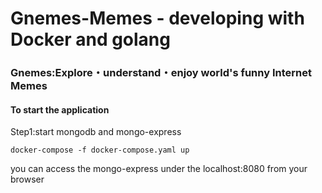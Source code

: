 # Gnemes-Memes - developing with Docker and golang
### Gnemes:Explore・understand・enjoy world's funny Internet Memes


#### To start the application
Step1:start  mongodb and mongo-express

    docker-compose -f docker-compose.yaml up
    
you can access the mongo-express under the localhost:8080 from your browser
